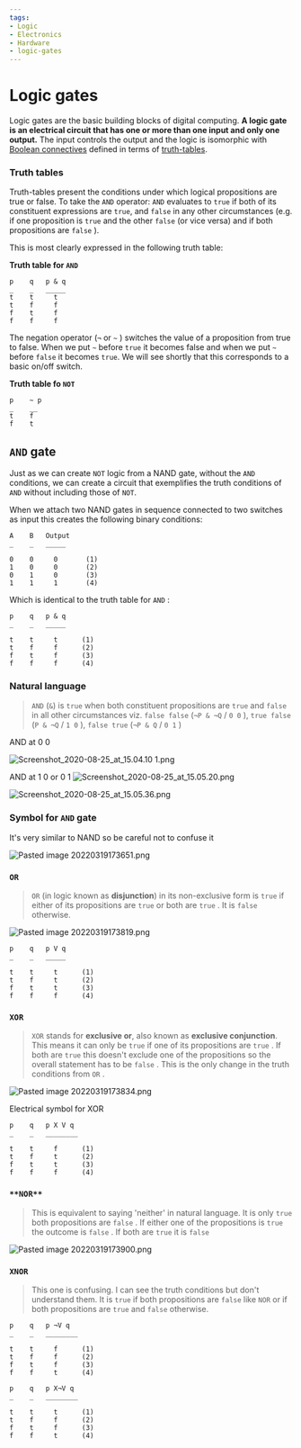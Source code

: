 ```yaml
---
tags:
- Logic
- Electronics
- Hardware
- logic-gates
---
```


# Logic gates

Logic gates are the basic building blocks of digital computing. **A logic gate is an electrical circuit that has one or more than one input and only one output.** The input controls the output and the logic is isomorphic with [Boolean connectives](../../Logic/Truth-functional_connectives.md) defined in terms of [truth-tables](../../Logic/Truth-tables.md).

### Truth tables

Truth-tables present the conditions under which logical propositions are true or false. To take the `AND` operator: `AND` evaluates to `true` if both of its constituent expressions are `true`, and `false` in any other circumstances (e.g. if one proposition is `true` and the other `false` (or vice versa) and if both propositions are `false` ).

This is most clearly expressed in the following truth table:

**Truth table for `AND`**

````
p    q   p & q
_    _   _____
t    t     t
t    f     f
f    t     f
f    f     f   
````

 The negation operator (`¬` or `~` ) switches the value of a proposition from true to false. When we put `~` before `true` it becomes false and when we put `~` before `false` it becomes `true`. We will see shortly that this corresponds to a basic on/off switch.

**Truth table fo `NOT`**

````
p    ~ p
_    __
t    f
f    t
````

## `AND` gate

Just as we can create `NOT` logic from a NAND gate, without the `AND` conditions, we can create a circuit that exemplifies the truth conditions of `AND` without including those of `NOT`.

When we attach two NAND gates in sequence connected to two switches as input this creates the following binary conditions:

````
A    B   Output
_    _   _____

0    0     0       (1)
1    0     0       (2)
0    1     0       (3)
1    1     1       (4)
````

Which is identical to the truth table for `AND` :

````
p    q   p & q
_    _   _____

t    t     t      (1)
t    f     f      (2)
f    t     f      (3)
f    f     f      (4)  
````

### Natural language

 > 
 > `AND` (`&`) is `true` when both constituent propositions are `true` and `false` in all other circumstances viz. `false false` (`¬P & ¬Q` / `0 0` ), `true false` (`P & ¬Q` / `1 0` ), `false true` (`¬P & Q` / `0 1` )

AND at 0 0

![Screenshot_2020-08-25_at_15.04.10 1.png](../img/Screenshot_2020-08-25_at_15.04.10%201.png)

AND at 1 0 or 0 1
![Screenshot_2020-08-25_at_15.05.20.png](../img/Screenshot_2020-08-25_at_15.05.20.png)

![Screenshot_2020-08-25_at_15.05.36.png](../img/Screenshot_2020-08-25_at_15.05.36.png)

### Symbol for `AND` gate

It's very similar to NAND so be careful not to confuse it

![Pasted image 20220319173651.png](../img/Pasted%20image%2020220319173651.png)

### `OR`

 > 
 > `OR` (in logic known as **disjunction**) in its non-exclusive form is `true` if either of its propositions are `true` or both are `true` . It is `false` otherwise.

![Pasted image 20220319173819.png](../img/Pasted%20image%2020220319173819.png)

````
p    q   p V q
_    _   _____

t    t     t      (1)
t    f     t      (2)
f    t     t      (3)
f    f     f      (4)  
````

### `XOR`

 > 
 > `XOR` stands for **exclusive or**, also known as **exclusive conjunction**. This means it can only be `true` if one of its propositions are `true` . If both are `true` this doesn't exclude one of the propositions so the overall statement has to be `false` . This is the only change in the truth conditions from `OR` .

![Pasted image 20220319173834.png](../img/Pasted%20image%2020220319173834.png)

Electrical symbol for XOR

````
p    q   p X V q
_    _   ________

t    t     f      (1)
t    f     t      (2)
f    t     t      (3)
f    f     f      (4)  
````

### `**NOR**`

 > 
 > This is equivalent to saying 'neither' in natural language. It is only `true` both propositions are `false` . If either one of the propositions is `true` the outcome is `false` . If both are `true` it is `false`

![Pasted image 20220319173900.png](../img/Pasted%20image%2020220319173900.png)

### `XNOR`

 > 
 > This one is confusing. I can see the truth conditions but don't understand them. It is `true` if both propositions are `false` like `NOR` or if both propositions are `true` and `false` otherwise.

````
p    q   p ¬V q
_    _   ________

t    t     f      (1)
t    f     f      (2)
f    t     f      (3)
f    f     t      (4)  
````

````
p    q   p X¬V q
_    _   ________

t    t     t      (1)
t    f     f      (2)
f    t     f      (3)
f    f     t      (4)  
````
